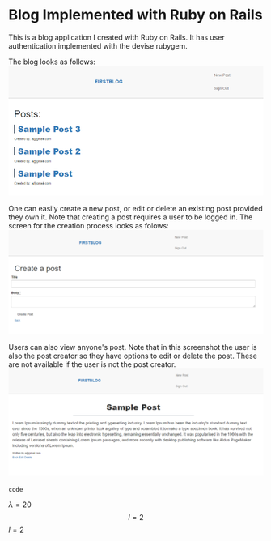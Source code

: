 # Blog Implemented with Ruby on Rails

This is a blog application I created with Ruby on Rails. It has user authentication implemented with the devise rubygem.

The blog looks as follows:
<img src="MarkdownImages/Blog3.PNG">

One can easily create a new post, or edit or delete an existing post provided they own it. Note that creating a post requires a user to be logged in. The screen for the creation process looks as folows:
<img src="MarkdownImages/Blog2.PNG">

Users can also view anyone's post. Note that in this screenshot the user is also the post creator so they have options to edit or delete the post. These are not available if the user is not the post creator.
<img src="MarkdownImages/Blog1.PNG">


`code`

$\lambda=20$
$$l=2$$
$l=2$
